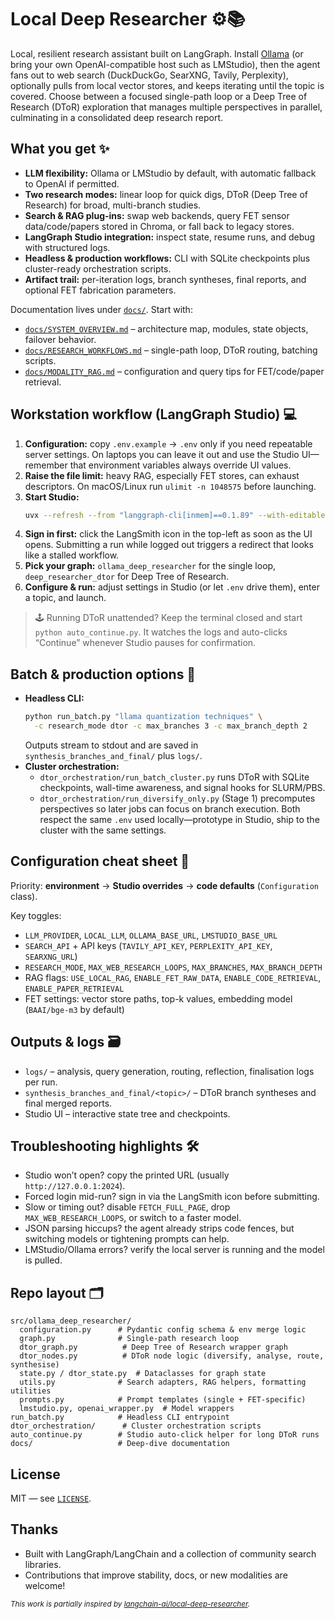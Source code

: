 # Local Deep Researcher ⚙️📚

Local, resilient research assistant built on LangGraph. Install [Ollama](https://ollama.com/download) (or bring your own OpenAI-compatible host such as LMStudio), then the agent fans out to web search (DuckDuckGo, SearXNG, Tavily, Perplexity), optionally pulls from local vector stores, and keeps iterating until the topic is covered. Choose between a focused single-path loop or a Deep Tree of Research (DToR) exploration that manages multiple perspectives in parallel, culminating in a consolidated deep research report.

## What you get ✨
- **LLM flexibility:** Ollama or LMStudio by default, with automatic fallback to OpenAI if permitted.
- **Two research modes:** linear loop for quick digs, DToR (Deep Tree of Research) for broad, multi-branch studies.
- **Search & RAG plug-ins:** swap web backends, query FET sensor data/code/papers stored in Chroma, or fall back to legacy stores.
- **LangGraph Studio integration:** inspect state, resume runs, and debug with structured logs.
- **Headless & production workflows:** CLI with SQLite checkpoints plus cluster-ready orchestration scripts.
- **Artifact trail:** per-iteration logs, branch syntheses, final reports, and optional FET fabrication parameters.

Documentation lives under [`docs/`](docs). Start with:
- [`docs/SYSTEM_OVERVIEW.md`](docs/SYSTEM_OVERVIEW.md) – architecture map, modules, state objects, failover behavior.
- [`docs/RESEARCH_WORKFLOWS.md`](docs/RESEARCH_WORKFLOWS.md) – single-path loop, DToR routing, batching scripts.
- [`docs/MODALITY_RAG.md`](docs/MODALITY_RAG.md) – configuration and query tips for FET/code/paper retrieval.

## Workstation workflow (LangGraph Studio) 💻
1. **Configuration:** copy `.env.example` → `.env` only if you need repeatable server settings. On laptops you can leave it out and use the Studio UI—remember that environment variables always override UI values.
2. **Raise the file limit:** heavy RAG, especially FET stores, can exhaust descriptors. On macOS/Linux run `ulimit -n 1048575` before launching.
3. **Start Studio:**
   ```bash
   uvx --refresh --from "langgraph-cli[inmem]==0.1.89" --with-editable . --python 3.11 langgraph dev
   ```
4. **Sign in first:** click the LangSmith icon in the top-left as soon as the UI opens. Submitting a run while logged out triggers a redirect that looks like a stalled workflow.
5. **Pick your graph:** `ollama_deep_researcher` for the single loop, `deep_researcher_dtor` for Deep Tree of Research.
6. **Configure & run:** adjust settings in Studio (or let `.env` drive them), enter a topic, and launch.

> 🕹️ Running DToR unattended? Keep the terminal closed and start `python auto_continue.py`. It watches the logs and auto-clicks “Continue” whenever Studio pauses for confirmation.

## Batch & production options 🚀
- **Headless CLI:**
  ```bash
  python run_batch.py "llama quantization techniques" \
    -c research_mode dtor -c max_branches 3 -c max_branch_depth 2
  ```
  Outputs stream to stdout and are saved in `synthesis_branches_and_final/` plus `logs/`.
- **Cluster orchestration:**
  - `dtor_orchestration/run_batch_cluster.py` runs DToR with SQLite checkpoints, wall-time awareness, and signal hooks for SLURM/PBS.
  - `dtor_orchestration/run_diversify_only.py` (Stage 1) precomputes perspectives so later jobs can focus on branch execution.
  Both respect the same `.env` used locally—prototype in Studio, ship to the cluster with the same settings.

## Configuration cheat sheet 🧭
Priority: **environment** → **Studio overrides** → **code defaults** (`Configuration` class).

Key toggles:
- `LLM_PROVIDER`, `LOCAL_LLM`, `OLLAMA_BASE_URL`, `LMSTUDIO_BASE_URL`
- `SEARCH_API` + API keys (`TAVILY_API_KEY`, `PERPLEXITY_API_KEY`, `SEARXNG_URL`)
- `RESEARCH_MODE`, `MAX_WEB_RESEARCH_LOOPS`, `MAX_BRANCHES`, `MAX_BRANCH_DEPTH`
- RAG flags: `USE_LOCAL_RAG`, `ENABLE_FET_RAW_DATA`, `ENABLE_CODE_RETRIEVAL`, `ENABLE_PAPER_RETRIEVAL`
- FET settings: vector store paths, top-k values, embedding model (`BAAI/bge-m3` by default)

## Outputs & logs 🗃️
- `logs/` – analysis, query generation, routing, reflection, finalisation logs per run.
- `synthesis_branches_and_final/<topic>/` – DToR branch syntheses and final merged reports.
- Studio UI – interactive state tree and checkpoints.

## Troubleshooting highlights 🛠️
- Studio won’t open? copy the printed URL (usually `http://127.0.0.1:2024`).
- Forced login mid-run? sign in via the LangSmith icon before submitting.
- Slow or timing out? disable `FETCH_FULL_PAGE`, drop `MAX_WEB_RESEARCH_LOOPS`, or switch to a faster model.
- JSON parsing hiccups? the agent already strips code fences, but switching models or tightening prompts can help.
- LMStudio/Ollama errors? verify the local server is running and the model is pulled.

## Repo layout 🗂️
```
src/ollama_deep_researcher/
  configuration.py      # Pydantic config schema & env merge logic
  graph.py              # Single-path research loop
  dtor_graph.py          # Deep Tree of Research wrapper graph
  dtor_nodes.py          # DToR node logic (diversify, analyse, route, synthesise)
  state.py / dtor_state.py  # Dataclasses for graph state
  utils.py              # Search adapters, RAG helpers, formatting utilities
  prompts.py            # Prompt templates (single + FET-specific)
  lmstudio.py, openai_wrapper.py  # Model wrappers
run_batch.py            # Headless CLI entrypoint
dtor_orchestration/      # Cluster orchestration scripts
auto_continue.py        # Studio auto-click helper for long DToR runs
docs/                   # Deep-dive documentation
```

## License
MIT — see [`LICENSE`](LICENSE).

## Thanks
- Built with LangGraph/LangChain and a collection of community search libraries.
- Contributions that improve stability, docs, or new modalities are welcome!

<sub><i>This work is partially inspired by <a href="https://github.com/langchain-ai/local-deep-researcher">langchain-ai/local-deep-researcher</a>.</i></sub>
